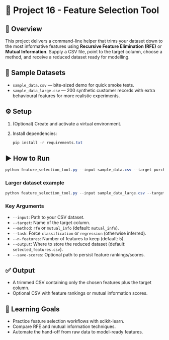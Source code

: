 # 🚀 Project 16 - Feature Selection Tool

## 📌 Overview
This project delivers a command-line helper that trims your dataset down to the most informative features using **Recursive Feature Elimination (RFE)** or **Mutual Information**. Supply a CSV file, point to the target column, choose a method, and receive a reduced dataset ready for modelling.

## 🧪 Sample Datasets
- `sample_data.csv` — bite-sized demo for quick smoke tests.
- `sample_data_large.csv` — 200 synthetic customer records with extra behavioural features for more realistic experiments.

## ⚙️ Setup

1. (Optional) Create and activate a virtual environment.
2. Install dependencies:

   ```powershell
   pip install -r requirements.txt
   ```

## ▶️ How to Run

```powershell
python feature_selection_tool.py --input sample_data.csv --target purchased --method mutual_info --n-features 3 --output outputs/selected_features.csv --save-scores outputs/feature_scores.csv
```

### Larger dataset example

```powershell
python feature_selection_tool.py --input sample_data_large.csv --target purchased --method rfe --n-features 6 --output outputs/selected_features_large.csv --save-scores outputs/feature_scores_large.csv
```

### Key Arguments
- `--input`: Path to your CSV dataset.
- `--target`: Name of the target column.
- `--method`: `rfe` or `mutual_info` (default: `mutual_info`).
- `--task`: Force `classification` or `regression` (otherwise inferred).
- `--n-features`: Number of features to keep (default: 5).
- `--output`: Where to store the reduced dataset (default: `selected_features.csv`).
- `--save-scores`: Optional path to persist feature rankings/scores.

## ✅ Output
- A trimmed CSV containing only the chosen features plus the target column.
- Optional CSV with feature rankings or mutual information scores.

## 🧠 Learning Goals
- Practice feature selection workflows with scikit-learn.
- Compare RFE and mutual information techniques.
- Automate the hand-off from raw data to model-ready features.
